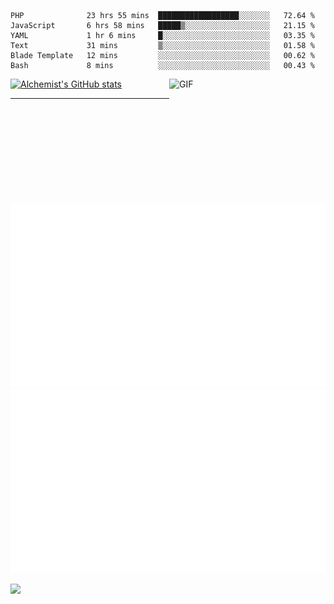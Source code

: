 <!--START_SECTION:waka-->

```text
PHP              23 hrs 55 mins  ██████████████████░░░░░░░   72.64 %
JavaScript       6 hrs 58 mins   █████▒░░░░░░░░░░░░░░░░░░░   21.15 %
YAML             1 hr 6 mins     █░░░░░░░░░░░░░░░░░░░░░░░░   03.35 %
Text             31 mins         ▒░░░░░░░░░░░░░░░░░░░░░░░░   01.58 %
Blade Template   12 mins         ░░░░░░░░░░░░░░░░░░░░░░░░░   00.62 %
Bash             8 mins          ░░░░░░░░░░░░░░░░░░░░░░░░░   00.43 %
```

<!--END_SECTION:waka-->

[![Alchemist's GitHub stats](https://github-readme-stats.vercel.app/api?username=DrMaxis&show_icons=true&theme=outrun&count_private=true)](#)
<img align="right" alt="GIF" src="https://user-images.githubusercontent.com/5355808/139111924-210cc6fa-9fb1-4dac-929d-6324a5836a92.gif" width="250" height="200" />
<hr />

![](https://raw.githubusercontent.com/DrMaxis/github-stats-transparent/output/generated/overview.svg)
![](https://raw.githubusercontent.com/DrMaxis/github-stats-transparent/output/generated/languages.svg)

 
<a href="https://count.getloli.com/"><img src="https://count.getloli.com/get/@:maxis-the-alchemist?theme=rule34"></a>
<!-- https://count.getloli.com/get/@alchemist?theme=rule34 -->
<br>
